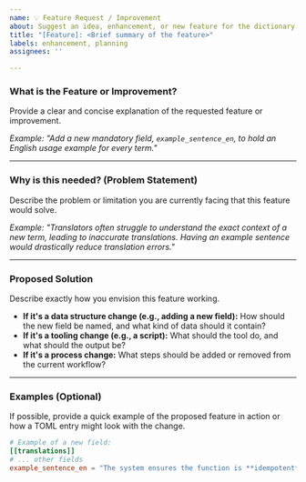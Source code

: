 ```yaml
---
name: 💡 Feature Request / Improvement
about: Suggest an idea, enhancement, or new feature for the dictionary structure, tooling, or process.
title: "[Feature]: <Brief summary of the feature>"
labels: enhancement, planning
assignees: ''

---
```


### What is the Feature or Improvement?

Provide a clear and concise explanation of the requested feature or improvement.

*Example: "Add a new mandatory field, `example_sentence_en`, to hold an English usage example for every term."*

---

### Why is this needed? (Problem Statement)

Describe the problem or limitation you are currently facing that this feature would solve.

*Example: "Translators often struggle to understand the exact context of a new term, leading to inaccurate translations. Having an example sentence would drastically reduce translation errors."*

---

### Proposed Solution

Describe exactly how you envision this feature working.

* **If it's a data structure change (e.g., adding a new field):** How should the new field be named, and what kind of data should it contain?
* **If it's a tooling change (e.g., a script):** What should the tool do, and what should the output be?
* **If it's a process change:** What steps should be added or removed from the current workflow?

---

### Examples (Optional)

If possible, provide a quick example of the proposed feature in action or how a TOML entry might look with the change.

```toml
# Example of a new field:
[[translations]]
# ... other fields
example_sentence_en = "The system ensures the function is **idempotent** by checking the transaction ID."